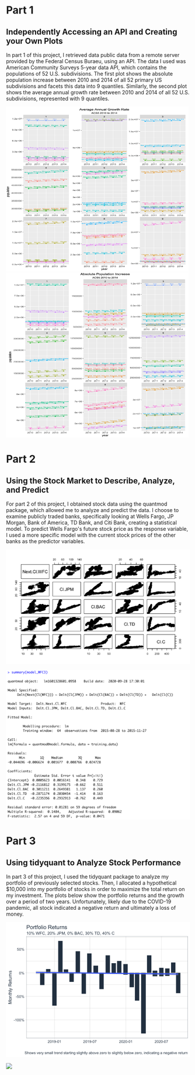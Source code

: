 # Part 1

## Independently Accessing an API and Creating your Own Plots

In part 1 of this project, I retrieved data public data from a remote server provided by the Federal Census Buraeu, using an API. The data I used was American Community Surveys 5-year data API, which contains the populations of 52 U.S. subdivisions. The first plot shows the absolute population increase between 2010 and 2014 of all 52 primary US subdivisions and facets this data into 9 quantiles. Similarly, the second plot shows the average annual growth rate between 2010 and 2014 of all 52 U.S. subdivisions, represented with 9 quantiles. 

<img src="project2pt1.png" width="500" height="450" />

<img src="project 2pt1.2.png" width="500" height="450" />

# Part 2

## Using the Stock Market to Describe, Analyze, and Predict

For part 2 of this project, I obtained stock data using the quantmod package, which allowed me to analyze and predict the data. I choose to examine publicly traded banks, specifically looking at Wells Fargo, JP Morgan, Bank of America, TD Bank, and Citi Bank, creating a statistical model. To predict Wells Fargo's future stock price as the response variable, I used a more specific model with the current stock prices of the other banks as the predictor variables.

![](project2pt2plot.png)

![](project2pt2summary.png)

# Part 3

## Using tidyquant to Analyze Stock Performance

In part 3 of this project, I used the tidyquant package to analyze my portfolio of previously selected stocks. Then, I allocated a hypothetical $10,000 into my portfolio of stocks in order to maximize the total return on my investment. The plots below show the portfolio returns and the growth over a period of two years. Unfortunately, likely due to the COVID-19 pandemic, all stock indicated a negative return and ultimately a loss of money.

![](project2pt3return.png)

![](project3part3.png)
